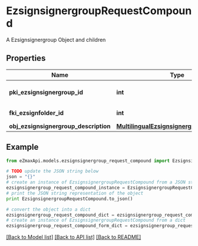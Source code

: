 # EzsignsignergroupRequestCompound

A Ezsignsignergroup Object and children

## Properties
Name | Type | Description | Notes
------------ | ------------- | ------------- | -------------
**pki_ezsignsignergroup_id** | **int** | The unique ID of the Ezsignsignergroup | [optional] 
**fki_ezsignfolder_id** | **int** | The unique ID of the Ezsignfolder | 
**obj_ezsignsignergroup_description** | [**MultilingualEzsignsignergroupDescription**](MultilingualEzsignsignergroupDescription.md) |  | 

## Example

```python
from eZmaxApi.models.ezsignsignergroup_request_compound import EzsignsignergroupRequestCompound

# TODO update the JSON string below
json = "{}"
# create an instance of EzsignsignergroupRequestCompound from a JSON string
ezsignsignergroup_request_compound_instance = EzsignsignergroupRequestCompound.from_json(json)
# print the JSON string representation of the object
print EzsignsignergroupRequestCompound.to_json()

# convert the object into a dict
ezsignsignergroup_request_compound_dict = ezsignsignergroup_request_compound_instance.to_dict()
# create an instance of EzsignsignergroupRequestCompound from a dict
ezsignsignergroup_request_compound_form_dict = ezsignsignergroup_request_compound.from_dict(ezsignsignergroup_request_compound_dict)
```
[[Back to Model list]](../README.md#documentation-for-models) [[Back to API list]](../README.md#documentation-for-api-endpoints) [[Back to README]](../README.md)


